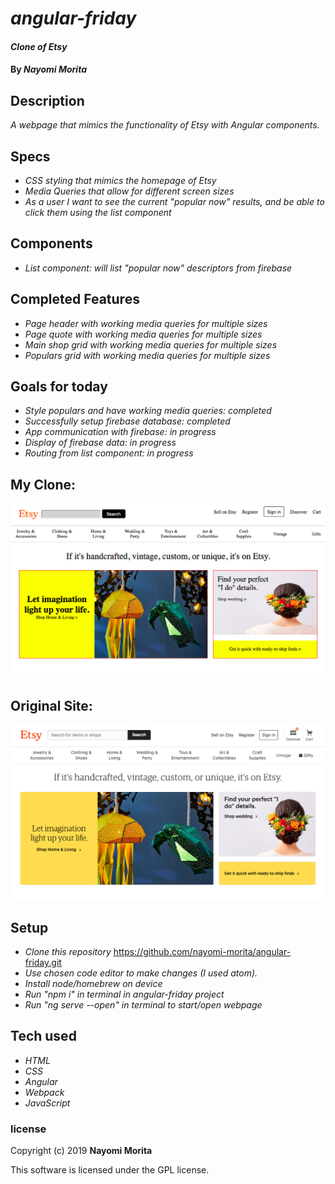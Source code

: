 # _angular-friday_

#### _Clone of Etsy_

#### By _**Nayomi Morita**_

## Description

_A webpage that mimics the functionality of Etsy with Angular components._

## Specs
* _CSS styling that mimics the homepage of Etsy_
* _Media Queries that allow for different screen sizes_
* _As a user I want to see the current "popular now" results, and be able to click them using the list component_

## Components
* _List component: will list "popular now" descriptors from firebase_

## Completed Features
* _Page header with working media queries for multiple sizes_
* _Page quote with working media queries for multiple sizes_
* _Main shop grid with working media queries for multiple sizes_
* _Populars grid with working media queries for multiple sizes_

## Goals for today
* _Style populars and have working media queries: completed_
* _Successfully setup firebase database: completed_
* _App communication with firebase: in progress_
* _Display of firebase data: in progress_
* _Routing from list component: in progress_

## My Clone:

![](./src/assets/img/clone.png)

## Original Site:

![](./src/assets/img/site.png)

## Setup
* _Clone this repository_
https://github.com/nayomi-morita/angular-friday.git
* _Use chosen code editor to make changes (I used atom)._
* _Install node/homebrew on device_
* _Run "npm i" in terminal in angular-friday project_
* _Run "ng serve --open" in terminal to start/open webpage_

## Tech used
* _HTML_
* _CSS_
* _Angular_
* _Webpack_
* _JavaScript_

### license

Copyright (c) 2019 **Nayomi Morita**

This software is licensed under the GPL license.
